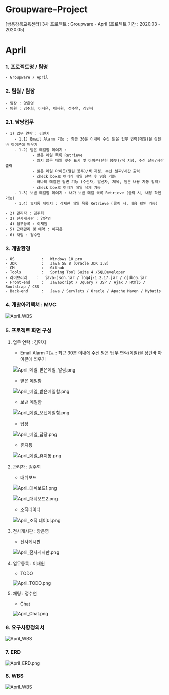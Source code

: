 # Groupware-Project
[쌍용강북교육센터] 3차 프로젝트 : Groupware - April (프로젝트 기간 : 2020.03 - 2020.05)


# April

### 1. 프로젝트명 / 팀명
    - Groupware / April
   
    
### 2. 팀원 / 팀장
    - 팀장 : 양은영
    - 팀원 : 김주희, 이지은, 이재원, 정수연, 김민지   
    
### 2.1. 담당업무
    - 1) 업무 연락 : 김민지
        - 1.1) Email Alarm 기능 : 최근 30분 이내에 수신 받은 업무 연락(메일)을 상단바 아이콘에 띄우기
        - 1.2) 받은 메일함 페이지 :
                - 받은 메일 목록 Retrieve
                - 읽지 않은 메일 갯수 표시 및 아이콘(닫힌 봉투)/색 지정, 수신 날짜/시간 출력
                - 읽은 메일 아이콧(열린 봉투)/색 지정, 수신 날짜/시간 출력
                - check box로 여러개 메일 선택 후 읽음 기능
                - 하나의 메일만 답변 기능 (수신자, 발신자, 제목, 원본 내용 자동 입력)
                - check box로 여러개 메일 삭제 기능
        - 1.3) 보낸 메일함 페이지 : 내가 보낸 메일 목록 Retrieve (클릭 시, 내용 확인 가능)
        - 1.4) 휴지통 페이지 : 삭제한 메일 목록 Retrieve (클릭 시, 내용 확인 가능)
    
    - 2) 관리자 : 김주희
    - 3) 전사게시판 : 양은영
    - 4) 업무등록 : 이재원
    - 5) 근태관리 및 예약 : 이지은
    - 6) 채팅 : 정수연
  
### 3. 개발환경
    - OS            :   Windows 10 pro
    - JDK           :   Java SE 8 (Oracle JDK 1.8)
    - CM            :   Github
    - Tools         :   Spring Tool Suite 4 /SQLDeveloper
    - 라이브러리    :   java-json.jar / log4j-1.2.17.jar / ojdbc6.jar
    - Front-end     :   JavaScript / Jquery / JSP / Ajax / Html5 / Bootstrap / CSS
    - Back-end      :   Java / Servlets / Oracle / Apache Maven / Mybatis

### 4. 개발아키텍쳐 : MVC
![April_WBS](https://github.com/HYKim8/April/blob/master/aprilPrj/src/main/webapp/WEB-INF/doc/April_MVC.png "April_MVC")  

### 5. 프로젝트 화면 구성
1. 업무 연락 : 김민지
    + Email Alarm 기능 : 최근 30분 이내에 수신 받은 업무 연락(메일)을 상단바 아이콘에 띄우기  
    
    ![April_메일_받은메일_알람.png](https://github.com/MIN-04/Groupware-Project/blob/master/GroupwarePrj/src/main/webapp/WEB-INF/doc/April_%EB%A9%94%EC%9D%BC_%EB%B0%9B%EC%9D%80%EB%A9%94%EC%9D%BC_%EC%95%8C%EB%9E%8C.png "April_메일_받은메일_알람.png")
    
    + 받은 메일함  
    
    ![April_메일_받은메일함.png](https://github.com/MIN-04/Groupware-Project/blob/master/GroupwarePrj/src/main/webapp/WEB-INF/doc/April_%EB%A9%94%EC%9D%BC_%EB%B0%9B%EC%9D%80%EB%A9%94%EC%9D%BC%ED%95%A8.png "April_메일_받은메일함.png")
    
    + 보낸 메일함  
    
    ![April_메일_보낸메일함.png](https://github.com/MIN-04/Groupware-Project/blob/master/GroupwarePrj/src/main/webapp/WEB-INF/doc/April_%EB%A9%94%EC%9D%BC_%EB%B3%B4%EB%82%B8%EB%A9%94%EC%9D%BC%ED%95%A8.png "April_메일_보낸메일함.png")
    
    + 답장  
    
    ![April_메일_답장.png](https://github.com/MIN-04/Groupware-Project/blob/master/GroupwarePrj/src/main/webapp/WEB-INF/doc/April_%EB%A9%94%EC%9D%BC_%EB%8B%B5%EC%9E%A5.png "April_메일_답장.png")
    
    + 휴지통  
    
    ![April_메일_휴지통.png](https://github.com/MIN-04/Groupware-Project/blob/master/GroupwarePrj/src/main/webapp/WEB-INF/doc/April_%EB%A9%94%EC%9D%BC_%ED%9C%B4%EC%A7%80%ED%86%B5.png "April_메일_휴지통.png")
    
2. 관리자 : 김주희
    + 대쉬보드  
    
    ![April_대쉬보드1.png](https://github.com/MIN-04/Groupware-Project/blob/master/GroupwarePrj/src/main/webapp/WEB-INF/doc/April_%EB%8C%80%EC%89%AC%EB%B3%B4%EB%93%9C1.png "April_대쉬보드1.png")
    
    ![April_대쉬보드2.png](https://github.com/MIN-04/Groupware-Project/blob/master/GroupwarePrj/src/main/webapp/WEB-INF/doc/April_%EB%8C%80%EC%89%AC%EB%B3%B4%EB%93%9C2.png "April_대쉬보드2.png")
    
    + 조직데이터  
    
    ![April_조직 데이터.png](https://github.com/MIN-04/Groupware-Project/blob/master/GroupwarePrj/src/main/webapp/WEB-INF/doc/April_%EC%A1%B0%EC%A7%81%20%EB%8D%B0%EC%9D%B4%ED%84%B0.png "April_조직 데이터.png")
    
3. 전사게시판 : 양은영
    + 전사게시판  
    
    ![April_전사게시판.png](https://github.com/MIN-04/Groupware-Project/blob/master/GroupwarePrj/src/main/webapp/WEB-INF/doc/April_%EC%A0%84%EC%82%AC%EA%B2%8C%EC%8B%9C%ED%8C%90.png "April_전사게시판.png")

4. 업무등록 : 이재원
    + TODO  
    
    ![April_TODO.png](https://github.com/MIN-04/Groupware-Project/blob/master/GroupwarePrj/src/main/webapp/WEB-INF/doc/April_TODO.png "April_TODO.png")
    
6. 채팅 : 정수연
    + Chat  
    
    ![April_Chat.png](https://github.com/MIN-04/Groupware-Project/blob/master/GroupwarePrj/src/main/webapp/WEB-INF/doc/April_Chat.png "April_Chat.png")
    
### 6. 요구사항정의서
![April_WBS](https://github.com/HYKim8/April/blob/master/aprilPrj/src/main/webapp/WEB-INF/doc/APRIL_%EC%9A%94%EA%B5%AC%EC%82%AC%ED%95%AD%EC%A0%95%EC%9D%98%EC%84%9C(SRS).PNG "April_SRS")  

### 7. ERD
![April_ERD.png](https://github.com/MIN-04/Groupware-Project/blob/master/GroupwarePrj/src/main/webapp/WEB-INF/doc/April_ERD.png "April_ERD.png")  

### 8. WBS
![April_WBS](https://github.com/HYKim8/April/blob/master/aprilPrj/src/main/webapp/WEB-INF/doc/April_WBS.png "April_WBS")


